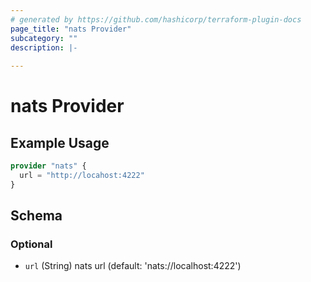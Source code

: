 ```yaml
---
# generated by https://github.com/hashicorp/terraform-plugin-docs
page_title: "nats Provider"
subcategory: ""
description: |-
  
---
```


# nats Provider



## Example Usage

```terraform
provider "nats" {
  url = "http://locahost:4222"
}
```

<!-- schema generated by tfplugindocs -->
## Schema

### Optional

- `url` (String) nats url (default: 'nats://localhost:4222')
